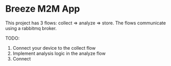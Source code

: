 Breeze M2M App
==============

This project has 3 flows: collect => analyze => store. The flows communicate using a rabbitmq broker.

TODO:
1. Connect your device to the collect flow
2. Implement analysis logic in the analyze flow
3. Connect



